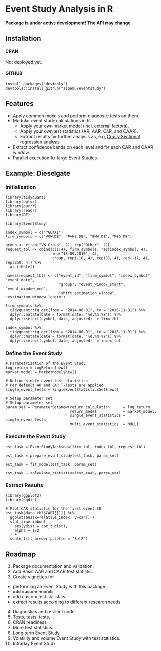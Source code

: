 # Event Study Analysis in R

**Package is under active development! The API may change**

## Installation

#### CRAN

Not deployed yet.

#### GITHUB

    install.packages("devtools")
    devtools::install_github("sipemu/eventstudy")

## Features

- Apply common models and perform diagnostic tests on them.
- Modular event study calculations in R:
  - Apply your own market model (incl. external factors).
  - Apply your own test statistics (AR, AAR, CAR, and CAAR).
  - Extract results for further analysis as, e.g, [Cross-Sectional regression analysis](https://eventstudy.de/features/cross_sectional_regression.html)
- Extract confidence bands on each level and for each CAR and CAAR window.
- Parallel execution for large Event Studies.

## Example: Dieselgate

### Initialisation

```{r}
library(tidyquant)
library(dplyr)
library(purrr)
library(readr)
library(DT)

library(EventStudy)

index_symbol = c("^GDAXI")
firm_symbols = c("VOW.DE", "PAH3.DE", "BMW.DE", "MBG.DE")

group <- c(rep("VW Group", 2), rep("Other", 2))
request_tbl <- cbind(c(1:4), firm_symbols, rep(index_symbol, 4), 
                     rep("18.09.2015", 4), 
                     group, rep(-10, 4), rep(10, 4), rep(-11, 4), rep(250, 4)) %>% 
  as_tibble()

names(request_tbl) <- c("event_id", "firm_symbol", "index_symbol", "event_date", 
                        "group", "event_window_start", "event_window_end", 
                        "shift_estimation_window", "estimation_window_length")

firm_symbols %>%
  tidyquant::tq_get(from = "2014-06-01", to = "2015-11-01") %>%
  dplyr::mutate(date = format(date, "%d.%m.%Y")) %>%
  dplyr::select(symbol, date, adjusted) -> firm_tbl

index_symbol %>%
  tidyquant::tq_get(from = "2014-06-01", to = "2015-11-01") %>%
  dplyr::mutate(date = format(date, "%d.%m.%Y")) %>%
  dplyr::select(symbol, date, adjusted) -> index_tbl
```

### Define the Event Study

```{r}
# Parametrization of the Event Study
log_return = LogReturn$new()
market_model = MarketModel$new()
```

```{r}
# Define single event test statistics
# Per default AR and CAR T-Tests are applied
single_event_tests = SingleEventStatisticsSet$new()
```

```{r}
# Setup parameter set
# Setup parameter set
param_set = ParameterSet$new(return_calculation      = log_return, 
                             return_model            = market_model,
                             single_event_statistics = single_event_tests,
                             multi_event_statistics  = NULL)
```

### Execute the Event Study

```{r}
est_task = EventStudyTask$new(firm_tbl, index_tbl, request_tbl)
```

```{r}
est_task = prepare_event_study(est_task, param_set)
```

```{r}
est_task = fit_model(est_task, param_set)
```

```{r}
est_task = calculate_statistics(est_task, param_set)
```

### Extract Results

```{r}
library(ggplot2)
library(ggdist)

# Plot CAR statistic for the first event ID
est_task$data_tbl$CART[[1]] %>% 
  ggplot(aes(x=relative_index, y=car)) +
  stat_lineribbon(
    aes(ydist = car_t_dist),
    alpha = 1/2
  ) +
  scale_fill_brewer(palette = "Set2")
```

## Roadmap

1. Package documentation and validation.
2. Add Basic AAR and CAAR test statistic.
3. Create vignettes for 
  - performing an Event Study with this package.
  - add custom models 
  - add custom test statistics
  - extract results according to different research needs.
4. Diagnostics and resilient code.
5. Tests, tests, tests, ...
6. CRAN readiness
7. More test statistics.
8. Long term Event Study.
9. Volatility and volume Event Study with test statistics.
10. Intraday Event Study
